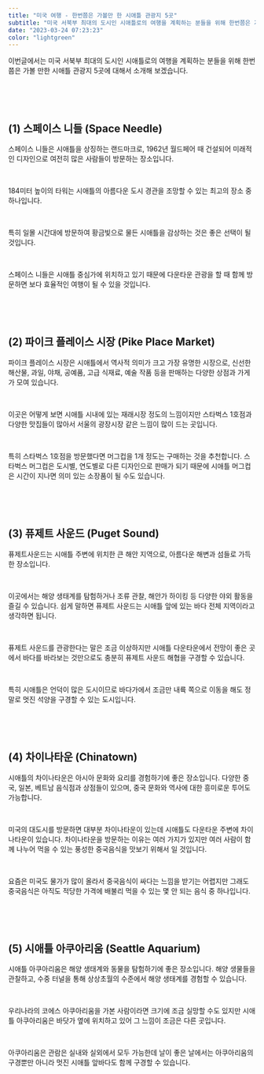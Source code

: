 ```yaml
---
title: "미국 여행 - 한번쯤은 가볼만 한 시애틀 관광지 5곳"
subtitle: "미국 서북부 최대의 도시인 시애틀로의 여행을 계획하는 분들을 위해 한번쯤은 가볼 만한 시애틀 관광지 5곳에 대해서 소개하는 글입니다."
date: "2023-03-24 07:23:23"
color: "lightgreen"
---
```




<p>이번글에서는 미국 서북부 최대의 도시인 시애틀로의 여행을 계획하는 분들을 위해 한번쯤은 가볼 만한 시애틀 관광지 5곳에 대해서 소개해 보겠습니다.</p>
<p><br></p>
<p><br></p>
<h2>(1) 스페이스 니들 (Space Needle)</h2>
<p>스페이스 니들은 시애틀을 상징하는 랜드마크로, 1962년 월드페어 때 건설되어 미래적인 디자인으로 여전히 많은 사람들이 방문하는 장소입니다.</p>
<p><br></p>
<p>184미터 높이의 타워는 시애틀의 아름다운 도시 경관을 조망할 수 있는 최고의 장소 중 하나입니다.</p>
<p><br></p>
<p>특히 일몰 시간대에 방문하여 황금빛으로 물든 시애틀을 감상하는 것은 좋은 선택이 될 것입니다.</p>
<p><br></p>
<p>스페이스 니들은 시애틀 중심가에 위치하고 있기 때문에 다운타운 관광을 할 때 함께 방문하면 보다 효율적인 여행이 될 수 있을 것입니다.</p>
<p><br></p>
<p><br></p>
<h2>(2) 파이크 플레이스 시장 (Pike Place Market)</h2>
<p>파이크 플레이스 시장은 시애틀에서 역사적 의미가 크고 가장 유명한 시장으로, 신선한 해산물, 과일, 야채, 공예품, 고급 식재료, 예술 작품 등을 판매하는 다양한 상점과 가게가 모여 있습니다.</p>
<p><br></p>
<p>이곳은 어떻게 보면 시애틀 시내에 있는 재래시장 정도의 느낌이지만 스타벅스 1호점과 다양한 맛집들이 많아서 서울의 광장시장 같은 느낌이 많이 드는 곳입니다.</p>
<p><br></p>
<p>특히 스타벅스 1호점을 방문했다면 머그컵을 1개 정도는 구매하는 것을 추천합니다. 스타벅스 머그컵은 도시별, 연도별로 다른 디자인으로 판매가 되기 때문에 시애틀 머그컵은 시간이 지나면 의미 있는 소장품이 될 수도 있습니다.</p>
<p><br></p>
<p><br></p>
<h2>(3) 퓨제트 사운드 (Puget Sound)</h2>
<p>퓨제트사운드는 시애틀 주변에 위치한 큰 해안 지역으로, 아름다운 해변과 섬들로 가득한 장소입니다.</p>
<p><br></p>
<p>이곳에서는 해양 생태계를 탐험하거나 조류 관찰, 해안가 하이킹 등 다양한 야외 활동을 즐길 수 있습니다. 쉽게 말하면 퓨제트 사운드는 시애틀 앞에 있는 바다 전체 지역이라고 생각하면 됩니다.</p>
<p><br></p>
<p>퓨제트 사운드를 관광한다는 말은 조금 이상하지만 시애틀 다운타운에서 전망이 좋은 곳에서 바다를 바라보는 것만으로도 충분히 퓨제트 사운드 해협을 구경할 수 있습니다.</p>
<p><br></p>
<p>특히 시애틀은 언덕이 많은 도시이므로 바다가에서 조금만 내륙 쪽으로 이동을 해도 정말로 멋진 석양을 구경할 수 있는 도시입니다.</p>
<p><br></p>
<p><br></p>
<h2>(4) 차이나타운 (Chinatown)</h2>
<p>시애틀의 차이나타운은 아시아 문화와 요리를 경험하기에 좋은 장소입니다. 다양한 중국, 일본, 베트남 음식점과 상점들이 있으며, 중국 문화와 역사에 대한 흥미로운 투어도 가능합니다.</p>
<p><br></p>
<p>미국의 대도시를 방문하면 대부분 차이나타운이 있는데 시애틀도 다운타운 주변에 차이나타운이 있습니다. 차이나타운을 방문하는 이유는 여러 가지가 있지만 여러 사람이 함께 나누어 먹을 수 있는 풍성한 중국음식을 맛보기 위해서 일 것입니다.</p>
<p><br></p>
<p>요즘은 미국도 물가가 많이 올라서 중국음식이 싸다는 느낌을 받기는 어렵지만 그래도 중국음식은 아직도 적당한 가격에 배불리 먹을 수 있는 몇 안 되는 음식 중 하나입니다.</p>
<p><br></p>
<p><br></p>
<h2>(5) 시애틀 아쿠아리움 (Seattle Aquarium)</h2>
<p>시애틀 아쿠아리움은 해양 생태계와 동물을 탐험하기에 좋은 장소입니다. 해양 생물들을 관찰하고, 수중 터널을 통해 상상초월의 수준에서 해양 생태계를 경험할 수 있습니다.</p>
<p><br></p>
<p>우리나라의 코에스 아쿠아리움을 가본 사람이라면 크기에 조금 실망할 수도 있지만 시애틀 아쿠아리움은 바닷가 옆에 위치하고 있어 그 느낌이 조금은 다른 곳입니다.</p>
<p><br></p>
<p>아쿠아리움은 관람은 실내와 실외에서 모두 가능한데 날이 좋은 날에서는 아쿠아리움의 구경뿐만 아니라 멋진 시애틀 앞바다도 함께 구경할 수 있습니다.</p>
<p><br></p>